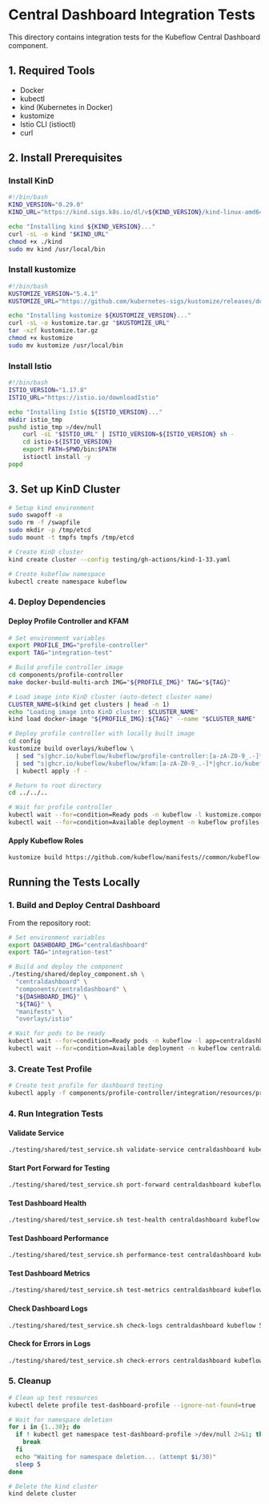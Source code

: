 # Central Dashboard Integration Tests

This directory contains integration tests for the Kubeflow Central Dashboard component.

## 1. Required Tools

- Docker
- kubectl
- kind (Kubernetes in Docker)
- kustomize
- Istio CLI (istioctl)
- curl

## 2. Install Prerequisites

### Install KinD

```bash
#!/bin/bash
KIND_VERSION="0.29.0"
KIND_URL="https://kind.sigs.k8s.io/dl/v${KIND_VERSION}/kind-linux-amd64"

echo "Installing kind ${KIND_VERSION}..."
curl -sL -o kind "$KIND_URL"
chmod +x ./kind
sudo mv kind /usr/local/bin
```

### Install kustomize

```bash
#!/bin/bash
KUSTOMIZE_VERSION="5.4.1"
KUSTOMIZE_URL="https://github.com/kubernetes-sigs/kustomize/releases/download/kustomize/v${KUSTOMIZE_VERSION}/kustomize_v${KUSTOMIZE_VERSION}_linux_amd64.tar.gz"

echo "Installing kustomize ${KUSTOMIZE_VERSION}..."
curl -sL -o kustomize.tar.gz "$KUSTOMIZE_URL"
tar -xzf kustomize.tar.gz
chmod +x kustomize
sudo mv kustomize /usr/local/bin
```

### Install Istio

```bash
#!/bin/bash
ISTIO_VERSION="1.17.8"
ISTIO_URL="https://istio.io/downloadIstio"

echo "Installing Istio ${ISTIO_VERSION}..."
mkdir istio_tmp
pushd istio_tmp >/dev/null
    curl -sL "$ISTIO_URL" | ISTIO_VERSION=${ISTIO_VERSION} sh -
    cd istio-${ISTIO_VERSION}
    export PATH=$PWD/bin:$PATH
    istioctl install -y
popd
```

## 3. Set up KinD Cluster

```bash
# Setup kind environment
sudo swapoff -a
sudo rm -f /swapfile
sudo mkdir -p /tmp/etcd
sudo mount -t tmpfs tmpfs /tmp/etcd

# Create KinD cluster
kind create cluster --config testing/gh-actions/kind-1-33.yaml

# Create kubeflow namespace
kubectl create namespace kubeflow
```

### 4. Deploy Dependencies

#### Deploy Profile Controller and KFAM

```bash
# Set environment variables
export PROFILE_IMG="profile-controller"
export TAG="integration-test"

# Build profile controller image
cd components/profile-controller
make docker-build-multi-arch IMG="${PROFILE_IMG}" TAG="${TAG}"

# Load image into KinD cluster (auto-detect cluster name)
CLUSTER_NAME=$(kind get clusters | head -n 1)
echo "Loading image into KinD cluster: $CLUSTER_NAME"
kind load docker-image "${PROFILE_IMG}:${TAG}" --name "$CLUSTER_NAME"

# Deploy profile controller with locally built image
cd config
kustomize build overlays/kubeflow \
  | sed "s|ghcr.io/kubeflow/kubeflow/profile-controller:[a-zA-Z0-9_.-]*|${PROFILE_IMG}:${TAG}|g" \
  | sed "s|ghcr.io/kubeflow/kubeflow/kfam:[a-zA-Z0-9_.-]*|ghcr.io/kubeflow/kubeflow/kfam:latest|g" \
  | kubectl apply -f -

# Return to root directory
cd ../../..

# Wait for profile controller
kubectl wait --for=condition=Ready pods -n kubeflow -l kustomize.component=profiles --timeout=300s
kubectl wait --for=condition=Available deployment -n kubeflow profiles-deployment --timeout=300s
```

#### Apply Kubeflow Roles

```bash
kustomize build https://github.com/kubeflow/manifests//common/kubeflow-roles/base?ref=master | kubectl apply -f -
```

## Running the Tests Locally

### 1. Build and Deploy Central Dashboard

From the repository root:

```bash
# Set environment variables
export DASHBOARD_IMG="centraldashboard"
export TAG="integration-test"

# Build and deploy the component
./testing/shared/deploy_component.sh \
  "centraldashboard" \
  "components/centraldashboard" \
  "${DASHBOARD_IMG}" \
  "${TAG}" \
  "manifests" \
  "overlays/istio"

# Wait for pods to be ready
kubectl wait --for=condition=Ready pods -n kubeflow -l app=centraldashboard --timeout=300s
kubectl wait --for=condition=Available deployment -n kubeflow centraldashboard --timeout=300s
```

### 3. Create Test Profile

```bash
# Create test profile for dashboard testing
kubectl apply -f components/profile-controller/integration/resources/profile-dashboard-test.yaml

```

### 4. Run Integration Tests

#### Validate Service

```bash
./testing/shared/test_service.sh validate-service centraldashboard kubeflow
```

#### Start Port Forward for Testing

```bash
./testing/shared/test_service.sh port-forward centraldashboard kubeflow 8082 80
```

#### Test Dashboard Health

```bash
./testing/shared/test_service.sh test-health centraldashboard kubeflow 8082
```

#### Test Dashboard Performance

```bash
./testing/shared/test_service.sh performance-test centraldashboard kubeflow 8082 80 10
```

#### Test Dashboard Metrics

```bash
./testing/shared/test_service.sh test-metrics centraldashboard kubeflow 8082
```

#### Check Dashboard Logs

```bash
./testing/shared/test_service.sh check-logs centraldashboard kubeflow 50
```

#### Check for Errors in Logs

```bash
./testing/shared/test_service.sh check-errors centraldashboard kubeflow
```

### 5. Cleanup

```bash
# Clean up test resources
kubectl delete profile test-dashboard-profile --ignore-not-found=true

# Wait for namespace deletion
for i in {1..30}; do
  if ! kubectl get namespace test-dashboard-profile >/dev/null 2>&1; then
    break
  fi
  echo "Waiting for namespace deletion... (attempt $i/30)"
  sleep 5
done

# Delete the kind cluster
kind delete cluster
```
